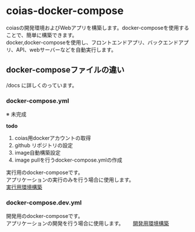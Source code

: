 # coias-docker-compose

coiasの開発環境およびWebアプリを構築します。docker-composeを使用することで、簡単に構築できます。  
docker,docker-composeを使用し、フロントエンドアプリ、バックエンドアプリ、API、webサーバーなどを自動実行します。

## docker-composeファイルの違い

/docs に詳しくのっています。

### docker-compose.yml

※ 未完成

__todo__

1. coias用dockerアカウントの取得
2. github リポジトリの設定
3. image自動構築設定
4. image pullを行うdocker-compose.ymlの作成

実行用のdocker-composeです。  
アプリケーションの実行のみを行う場合に使用します。  
[実行用環境構築](./docs/実行用環境構築.md)

### docker-compose.dev.yml

開発用のdocker-composeです。  
アプリケーションの開発を行う場合に使用します。　　
[開発用環境構築](./docs/開発用環境構築.md)